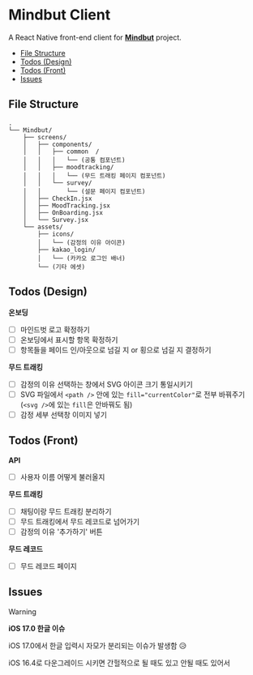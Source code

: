 # Mindbut Client
A React Native front-end client for [**Mindbut**](https://github.com/MindBut/model) project.

- [File Structure](#file-structure)
- [Todos (Design)](#todos-design)
- [Todos (Front)](#todos-front)
- [Issues](#issues)

## File Structure
```
.
└── Mindbut/
    ├── screens/
    │   ├── components/
    │   │   ├── common  /
    │   │   │   └── (공통 컴포넌트)
    │   │   ├── moodtracking/
    │   │   │   └── (무드 트래킹 페이지 컴포넌트)
    │   │   └── survey/
    │   │       └── (설문 페이지 컴포넌트)  
    │   ├── CheckIn.jsx
    │   ├── MoodTracking.jsx
    │   ├── OnBoarding.jsx
    │   └── Survey.jsx
    └── assets/
        ├── icons/
        │   └── (감정의 이유 아이콘)
        ├── kakao_login/
        │   └── (카카오 로그인 배너)
        └── (기타 에셋)
```

## Todos (Design)
**온보딩**
- [ ] 마인드벗 로고 확정하기
- [ ] 온보딩에서 표시할 항목 확정하기
- [ ] 항목들을 페이드 인/아웃으로 넘길 지 or 횡으로 넘길 지 결정하기

**무드 트래킹**
- [ ] 감정의 이유 선택하는 창에서 SVG 아이콘 크기 통일시키기
- [ ] SVG 파일에서 `<path />` 안에 있는 `fill="currentColor"`로 전부 바꿔주기 (`<svg />`에 있는 `fill`은 안바꿔도 됨)
- [ ] 감정 세부 선택창 이미지 넣기

## Todos (Front)
**API**
- [ ] 사용자 이름 어떻게 불러올지

**무드 트래킹**
- [ ] 채팅이랑 무드 트래킹 분리하기
- [ ] 무드 트래킹에서 무드 레코드로 넘어가기
- [ ] 감정의 이유 '추가하기' 버튼

**무드 레코드**
- [ ] 무드 레코드 페이지

## Issues
> [!WARNING]
> **iOS 17.0 한글 이슈**
>
> iOS 17.0에서 한글 입력시 자모가 분리되는 이슈가 발생함 😥
>
> iOS 16.4로 다운그레이드 시키면 간헐적으로 될 때도 있고 안될 때도 있어서 
